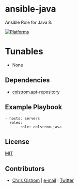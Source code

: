# ansible-java

Ansible Role for Java 8.

[![Platforms](http://img.shields.io/badge/platforms-ubuntu-lightgrey.svg?style=flat)](#)

Tunables
========
* None

Dependencies
------------
* [colstrom.apt-repository](/colstrom/ansible-apt-repository)

Example Playbook
----------------
    - hosts: servers
      roles:
         - role: colstrom.java

License
-------
[MIT](https://tldrlegal.com/license/mit-license)

Contributors
------------
* [Chris Olstrom](https://colstrom.github.io/) | [e-mail](mailto:chris@olstrom.com) | [Twitter](https://twitter.com/ChrisOlstrom)
